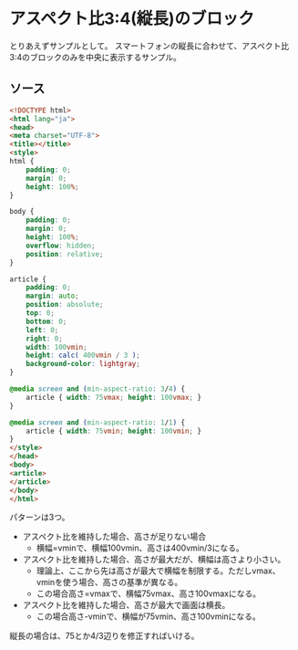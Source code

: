 # アスペクト比3:4(縦長)のブロック

とりあえずサンプルとして。
スマートフォンの縦長に合わせて、アスペクト比3:4のブロックのみを中央に表示するサンプル。

## ソース

``` html
<!DOCTYPE html>
<html lang="ja">
<head>
<meta charset="UTF-8">
<title></title>
<style>
html {
	padding: 0;
	margin: 0;
	height: 100%;
}

body {
	padding: 0;
	margin: 0;
	height: 100%;
	overflow: hidden;
	position: relative;
}

article {
	padding: 0;
	margin: auto;
	position: absolute;
	top: 0;
	bottom: 0;
	left: 0;
	right: 0;
	width: 100vmin;
	height: calc( 400vmin / 3 );
	background-color: lightgray;
}

@media screen and (min-aspect-ratio: 3/4) {
	article { width: 75vmax; height: 100vmax; }
}

@media screen and (min-aspect-ratio: 1/1) {
	article { width: 75vmin; height: 100vmin; }
}
</style>
</head>
<body>
<article>
</article>
</body>
</html>
```

パターンは3つ。

* アスペクト比を維持した場合、高さが足りない場合
	* 横幅=vminで、横幅100vmin、高さは400vmin/3になる。
* アスペクト比を維持した場合、高さが最大だが、横幅は高さより小さい。
	* 理論上、ここから先は高さが最大で横幅を制限する。ただしvmax、vminを使う場合、高さの基準が異なる。
	* この場合高さ=vmaxで、横幅75vmax、高さ100vmaxになる。
* アスペクト比を維持した場合、高さが最大で画面は横長。
	* この場合高さ-vminで、横幅が75vmin、高さ100vminになる。

縦長の場合は、75とか4/3辺りを修正すればいける。
